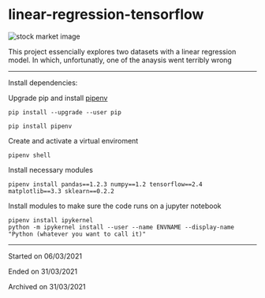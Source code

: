 # linear-regression-tensorflow

![stock market image](https://www.incomeinvestors.com/wp-content/uploads/2017/11/STWD-Stock.jpg)

This project essencially explores two datasets with a linear regression model. In which, unfortunatly, one of the anaysis went terribly wrong 

-----


Install dependencies:

Upgrade pip and install [pipenv](https://pipenv.pypa.io/en/latest/)

```
pip install --upgrade --user pip

pip install pipenv
```

Create and activate a virtual enviroment

```
pipenv shell
```

Install necessary modules

```
pipenv install pandas==1.2.3 numpy==1.2 tensorflow==2.4 matplotlib==3.3 sklearn==0.2.2
```

Install modules to make sure the code runs on a jupyter notebook

```
pipenv install ipykernel
python -m ipykernel install --user --name ENVNAME --display-name "Python (whatever you want to call it)"
```
-----

Started on 06/03/2021

Ended on 31/03/2021

Archived on 31/03/2021
